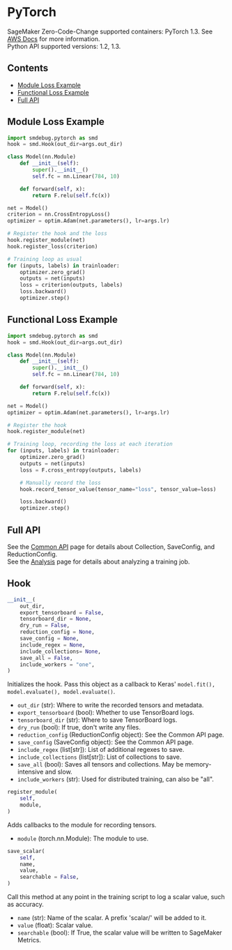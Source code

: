 # PyTorch

SageMaker Zero-Code-Change supported containers: PyTorch 1.3. See [AWS Docs](https://docs.aws.amazon.com/sagemaker/latest/dg/train-model.html) for more information.\
Python API supported versions: 1.2, 1.3.

## Contents
- [Module Loss Example](#module-loss-example)
- [Functional Loss Example](#functional-loss-example)
- [Full API](#full-api)

## Module Loss Example
```python
import smdebug.pytorch as smd
hook = smd.Hook(out_dir=args.out_dir)

class Model(nn.Module)
    def __init__(self):
        super().__init__()
        self.fc = nn.Linear(784, 10)

    def forward(self, x):
        return F.relu(self.fc(x))

net = Model()
criterion = nn.CrossEntropyLoss()
optimizer = optim.Adam(net.parameters(), lr=args.lr)

# Register the hook and the loss
hook.register_module(net)
hook.register_loss(criterion)

# Training loop as usual
for (inputs, labels) in trainloader:
    optimizer.zero_grad()
    outputs = net(inputs)
    loss = criterion(outputs, labels)
    loss.backward()
    optimizer.step()
```

## Functional Loss Example
```python
import smdebug.pytorch as smd
hook = smd.Hook(out_dir=args.out_dir)

class Model(nn.Module)
    def __init__(self):
        super().__init__()
        self.fc = nn.Linear(784, 10)

    def forward(self, x):
        return F.relu(self.fc(x))

net = Model()
optimizer = optim.Adam(net.parameters(), lr=args.lr)

# Register the hook
hook.register_module(net)

# Training loop, recording the loss at each iteration
for (inputs, labels) in trainloader:
    optimizer.zero_grad()
    outputs = net(inputs)
    loss = F.cross_entropy(outputs, labels)

    # Manually record the loss
    hook.record_tensor_value(tensor_name="loss", tensor_value=loss)

    loss.backward()
    optimizer.step()
```

## Full API
See the [Common API](api.md) page for details about Collection, SaveConfig, and ReductionConfig.\
See the [Analysis](analysis.md) page for details about analyzing a training job.

## Hook
```python
__init__(
    out_dir,
    export_tensorboard = False,
    tensorboard_dir = None,
    dry_run = False,
    reduction_config = None,
    save_config = None,
    include_regex = None,
    include_collections= None,
    save_all = False,
    include_workers = "one",
)
```
Initializes the hook. Pass this object as a callback to Keras' `model.fit(), model.evaluate(), model.evaluate()`.

* `out_dir` (str): Where to write the recorded tensors and metadata.
* `export_tensorboard` (bool): Whether to use TensorBoard logs.
* `tensorboard_dir` (str): Where to save TensorBoard logs.
* `dry_run` (bool): If true, don't write any files.
* `reduction_config` (ReductionConfig object): See the Common API page.
* `save_config` (SaveConfig object): See the Common API page.
* `include_regex` (list[str]): List of additional regexes to save.
* `include_collections` (list[str]): List of collections to save.
* `save_all` (bool): Saves all tensors and collections. May be memory-intensive and slow.
* `include_workers` (str): Used for distributed training, can also be "all".

```python
register_module(
    self,
    module,
)
```
Adds callbacks to the module for recording tensors.

* `module` (torch.nn.Module): The module to use.


```python
save_scalar(
    self,
    name,
    value,
    searchable = False,
)
```
Call this method at any point in the training script to log a scalar value, such as accuracy.

* `name` (str): Name of the scalar. A prefix 'scalar/' will be added to it.
* `value` (float): Scalar value.
* `searchable` (bool): If True, the scalar value will be written to SageMaker Metrics.
